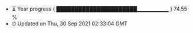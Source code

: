 - ⏳ Year progress { ██████████████████████▁▁▁▁▁▁▁▁ } 74.55 %
- ⏰ Updated on Thu, 30 Sep 2021 02:33:04 GMT

